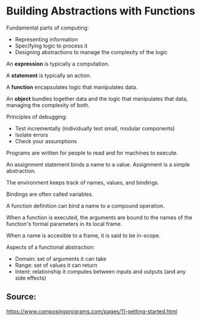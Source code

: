 # Building Abstractions with Functions

Fundamental parts of computing:
- Representing information
- Specifying logic to process it
- Designing abstractions to manage the complexity of the logic

An **expression** is typically a computation.

A **statement** is typically an action.

A **function** encapsulates logic that manipulates data.

An **object** bundles together data and the logic that manipulates that data, managing the complexity of both.

Principles of debugging:
- Test incrementally (individually test small, modular components)
- Isolate errors
- Check your assumptions

Programs are written for people to read and for machines to execute.

An assignment statement binds a name to a value. Assignment is a simple abstraction.

The environment keeps track of names, values, and bindings.

Bindings are often called variables.

A function definition can bind a name to a compound operation.

When a function is executed, the arguments are bound to the names of the function's formal parameters in its local frame.

When a name is accesible to a frame, it is said to be in-scope.

Aspects of a functional abstraction:
- Domain: set of arguments it can take
- Range: set of values it can return
- Intent: relationship it computes between inputs and outputs (and any side effects)

## Source:

https://www.composingprograms.com/pages/11-getting-started.html
